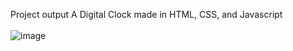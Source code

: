 Project output
A Digital Clock made in HTML, CSS, and Javascript
<br><br>
![image](https://github.com/user-attachments/assets/e89dc387-3795-483b-a61a-9c88a0757192)
